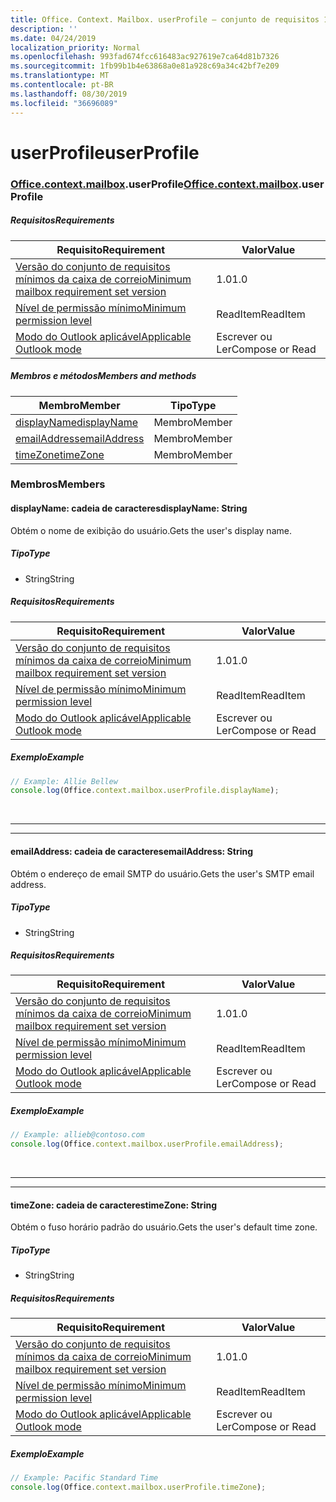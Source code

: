 ```yaml
---
title: Office. Context. Mailbox. userProfile – conjunto de requisitos 1,5
description: ''
ms.date: 04/24/2019
localization_priority: Normal
ms.openlocfilehash: 993fad674fcc616483ac927619e7ca64d81b7326
ms.sourcegitcommit: 1fb99b1b4e63868a0e81a928c69a34c42bf7e209
ms.translationtype: MT
ms.contentlocale: pt-BR
ms.lasthandoff: 08/30/2019
ms.locfileid: "36696089"
---
```

# <a name="userprofile"></a><span data-ttu-id="2a22a-102">userProfile</span><span class="sxs-lookup"><span data-stu-id="2a22a-102">userProfile</span></span>

### <a name="officeofficemdcontextofficecontextmdmailboxofficecontextmailboxmduserprofile"></a><span data-ttu-id="2a22a-103">[Office](Office.md)[.context](Office.context.md)[.mailbox](Office.context.mailbox.md).userProfile</span><span class="sxs-lookup"><span data-stu-id="2a22a-103">[Office](Office.md)[.context](Office.context.md)[.mailbox](Office.context.mailbox.md).userProfile</span></span>

##### <a name="requirements"></a><span data-ttu-id="2a22a-104">Requisitos</span><span class="sxs-lookup"><span data-stu-id="2a22a-104">Requirements</span></span>

|<span data-ttu-id="2a22a-105">Requisito</span><span class="sxs-lookup"><span data-stu-id="2a22a-105">Requirement</span></span>| <span data-ttu-id="2a22a-106">Valor</span><span class="sxs-lookup"><span data-stu-id="2a22a-106">Value</span></span>|
|---|---|
|[<span data-ttu-id="2a22a-107">Versão do conjunto de requisitos mínimos da caixa de correio</span><span class="sxs-lookup"><span data-stu-id="2a22a-107">Minimum mailbox requirement set version</span></span>](/office/dev/add-ins/reference/requirement-sets/outlook-api-requirement-sets)| <span data-ttu-id="2a22a-108">1.0</span><span class="sxs-lookup"><span data-stu-id="2a22a-108">1.0</span></span>|
|[<span data-ttu-id="2a22a-109">Nível de permissão mínimo</span><span class="sxs-lookup"><span data-stu-id="2a22a-109">Minimum permission level</span></span>](/outlook/add-ins/understanding-outlook-add-in-permissions)| <span data-ttu-id="2a22a-110">ReadItem</span><span class="sxs-lookup"><span data-stu-id="2a22a-110">ReadItem</span></span>|
|[<span data-ttu-id="2a22a-111">Modo do Outlook aplicável</span><span class="sxs-lookup"><span data-stu-id="2a22a-111">Applicable Outlook mode</span></span>](/outlook/add-ins/#extension-points)| <span data-ttu-id="2a22a-112">Escrever ou Ler</span><span class="sxs-lookup"><span data-stu-id="2a22a-112">Compose or Read</span></span>|

##### <a name="members-and-methods"></a><span data-ttu-id="2a22a-113">Membros e métodos</span><span class="sxs-lookup"><span data-stu-id="2a22a-113">Members and methods</span></span>

| <span data-ttu-id="2a22a-114">Membro</span><span class="sxs-lookup"><span data-stu-id="2a22a-114">Member</span></span> | <span data-ttu-id="2a22a-115">Tipo</span><span class="sxs-lookup"><span data-stu-id="2a22a-115">Type</span></span> |
|--------|------|
| [<span data-ttu-id="2a22a-116">displayName</span><span class="sxs-lookup"><span data-stu-id="2a22a-116">displayName</span></span>](#displayname-string) | <span data-ttu-id="2a22a-117">Membro</span><span class="sxs-lookup"><span data-stu-id="2a22a-117">Member</span></span> |
| [<span data-ttu-id="2a22a-118">emailAddress</span><span class="sxs-lookup"><span data-stu-id="2a22a-118">emailAddress</span></span>](#emailaddress-string) | <span data-ttu-id="2a22a-119">Membro</span><span class="sxs-lookup"><span data-stu-id="2a22a-119">Member</span></span> |
| [<span data-ttu-id="2a22a-120">timeZone</span><span class="sxs-lookup"><span data-stu-id="2a22a-120">timeZone</span></span>](#timezone-string) | <span data-ttu-id="2a22a-121">Membro</span><span class="sxs-lookup"><span data-stu-id="2a22a-121">Member</span></span> |

### <a name="members"></a><span data-ttu-id="2a22a-122">Membros</span><span class="sxs-lookup"><span data-stu-id="2a22a-122">Members</span></span>

#### <a name="displayname-string"></a><span data-ttu-id="2a22a-123">displayName: cadeia de caracteres</span><span class="sxs-lookup"><span data-stu-id="2a22a-123">displayName: String</span></span>

<span data-ttu-id="2a22a-124">Obtém o nome de exibição do usuário.</span><span class="sxs-lookup"><span data-stu-id="2a22a-124">Gets the user's display name.</span></span>

##### <a name="type"></a><span data-ttu-id="2a22a-125">Tipo</span><span class="sxs-lookup"><span data-stu-id="2a22a-125">Type</span></span>

*   <span data-ttu-id="2a22a-126">String</span><span class="sxs-lookup"><span data-stu-id="2a22a-126">String</span></span>

##### <a name="requirements"></a><span data-ttu-id="2a22a-127">Requisitos</span><span class="sxs-lookup"><span data-stu-id="2a22a-127">Requirements</span></span>

|<span data-ttu-id="2a22a-128">Requisito</span><span class="sxs-lookup"><span data-stu-id="2a22a-128">Requirement</span></span>| <span data-ttu-id="2a22a-129">Valor</span><span class="sxs-lookup"><span data-stu-id="2a22a-129">Value</span></span>|
|---|---|
|[<span data-ttu-id="2a22a-130">Versão do conjunto de requisitos mínimos da caixa de correio</span><span class="sxs-lookup"><span data-stu-id="2a22a-130">Minimum mailbox requirement set version</span></span>](/office/dev/add-ins/reference/requirement-sets/outlook-api-requirement-sets)| <span data-ttu-id="2a22a-131">1.0</span><span class="sxs-lookup"><span data-stu-id="2a22a-131">1.0</span></span>|
|[<span data-ttu-id="2a22a-132">Nível de permissão mínimo</span><span class="sxs-lookup"><span data-stu-id="2a22a-132">Minimum permission level</span></span>](/outlook/add-ins/understanding-outlook-add-in-permissions)| <span data-ttu-id="2a22a-133">ReadItem</span><span class="sxs-lookup"><span data-stu-id="2a22a-133">ReadItem</span></span>|
|[<span data-ttu-id="2a22a-134">Modo do Outlook aplicável</span><span class="sxs-lookup"><span data-stu-id="2a22a-134">Applicable Outlook mode</span></span>](/outlook/add-ins/#extension-points)| <span data-ttu-id="2a22a-135">Escrever ou Ler</span><span class="sxs-lookup"><span data-stu-id="2a22a-135">Compose or Read</span></span>|

##### <a name="example"></a><span data-ttu-id="2a22a-136">Exemplo</span><span class="sxs-lookup"><span data-stu-id="2a22a-136">Example</span></span>

```js
// Example: Allie Bellew
console.log(Office.context.mailbox.userProfile.displayName);
```

<br>

---
---

#### <a name="emailaddress-string"></a><span data-ttu-id="2a22a-137">emailAddress: cadeia de caracteres</span><span class="sxs-lookup"><span data-stu-id="2a22a-137">emailAddress: String</span></span>

<span data-ttu-id="2a22a-138">Obtém o endereço de email SMTP do usuário.</span><span class="sxs-lookup"><span data-stu-id="2a22a-138">Gets the user's SMTP email address.</span></span>

##### <a name="type"></a><span data-ttu-id="2a22a-139">Tipo</span><span class="sxs-lookup"><span data-stu-id="2a22a-139">Type</span></span>

*   <span data-ttu-id="2a22a-140">String</span><span class="sxs-lookup"><span data-stu-id="2a22a-140">String</span></span>

##### <a name="requirements"></a><span data-ttu-id="2a22a-141">Requisitos</span><span class="sxs-lookup"><span data-stu-id="2a22a-141">Requirements</span></span>

|<span data-ttu-id="2a22a-142">Requisito</span><span class="sxs-lookup"><span data-stu-id="2a22a-142">Requirement</span></span>| <span data-ttu-id="2a22a-143">Valor</span><span class="sxs-lookup"><span data-stu-id="2a22a-143">Value</span></span>|
|---|---|
|[<span data-ttu-id="2a22a-144">Versão do conjunto de requisitos mínimos da caixa de correio</span><span class="sxs-lookup"><span data-stu-id="2a22a-144">Minimum mailbox requirement set version</span></span>](/office/dev/add-ins/reference/requirement-sets/outlook-api-requirement-sets)| <span data-ttu-id="2a22a-145">1.0</span><span class="sxs-lookup"><span data-stu-id="2a22a-145">1.0</span></span>|
|[<span data-ttu-id="2a22a-146">Nível de permissão mínimo</span><span class="sxs-lookup"><span data-stu-id="2a22a-146">Minimum permission level</span></span>](/outlook/add-ins/understanding-outlook-add-in-permissions)| <span data-ttu-id="2a22a-147">ReadItem</span><span class="sxs-lookup"><span data-stu-id="2a22a-147">ReadItem</span></span>|
|[<span data-ttu-id="2a22a-148">Modo do Outlook aplicável</span><span class="sxs-lookup"><span data-stu-id="2a22a-148">Applicable Outlook mode</span></span>](/outlook/add-ins/#extension-points)| <span data-ttu-id="2a22a-149">Escrever ou Ler</span><span class="sxs-lookup"><span data-stu-id="2a22a-149">Compose or Read</span></span>|

##### <a name="example"></a><span data-ttu-id="2a22a-150">Exemplo</span><span class="sxs-lookup"><span data-stu-id="2a22a-150">Example</span></span>

```js
// Example: allieb@contoso.com
console.log(Office.context.mailbox.userProfile.emailAddress);
```

<br>

---
---

#### <a name="timezone-string"></a><span data-ttu-id="2a22a-151">timeZone: cadeia de caracteres</span><span class="sxs-lookup"><span data-stu-id="2a22a-151">timeZone: String</span></span>

<span data-ttu-id="2a22a-152">Obtém o fuso horário padrão do usuário.</span><span class="sxs-lookup"><span data-stu-id="2a22a-152">Gets the user's default time zone.</span></span>

##### <a name="type"></a><span data-ttu-id="2a22a-153">Tipo</span><span class="sxs-lookup"><span data-stu-id="2a22a-153">Type</span></span>

*   <span data-ttu-id="2a22a-154">String</span><span class="sxs-lookup"><span data-stu-id="2a22a-154">String</span></span>

##### <a name="requirements"></a><span data-ttu-id="2a22a-155">Requisitos</span><span class="sxs-lookup"><span data-stu-id="2a22a-155">Requirements</span></span>

|<span data-ttu-id="2a22a-156">Requisito</span><span class="sxs-lookup"><span data-stu-id="2a22a-156">Requirement</span></span>| <span data-ttu-id="2a22a-157">Valor</span><span class="sxs-lookup"><span data-stu-id="2a22a-157">Value</span></span>|
|---|---|
|[<span data-ttu-id="2a22a-158">Versão do conjunto de requisitos mínimos da caixa de correio</span><span class="sxs-lookup"><span data-stu-id="2a22a-158">Minimum mailbox requirement set version</span></span>](/office/dev/add-ins/reference/requirement-sets/outlook-api-requirement-sets)| <span data-ttu-id="2a22a-159">1.0</span><span class="sxs-lookup"><span data-stu-id="2a22a-159">1.0</span></span>|
|[<span data-ttu-id="2a22a-160">Nível de permissão mínimo</span><span class="sxs-lookup"><span data-stu-id="2a22a-160">Minimum permission level</span></span>](/outlook/add-ins/understanding-outlook-add-in-permissions)| <span data-ttu-id="2a22a-161">ReadItem</span><span class="sxs-lookup"><span data-stu-id="2a22a-161">ReadItem</span></span>|
|[<span data-ttu-id="2a22a-162">Modo do Outlook aplicável</span><span class="sxs-lookup"><span data-stu-id="2a22a-162">Applicable Outlook mode</span></span>](/outlook/add-ins/#extension-points)| <span data-ttu-id="2a22a-163">Escrever ou Ler</span><span class="sxs-lookup"><span data-stu-id="2a22a-163">Compose or Read</span></span>|

##### <a name="example"></a><span data-ttu-id="2a22a-164">Exemplo</span><span class="sxs-lookup"><span data-stu-id="2a22a-164">Example</span></span>

```js
// Example: Pacific Standard Time
console.log(Office.context.mailbox.userProfile.timeZone);
```
